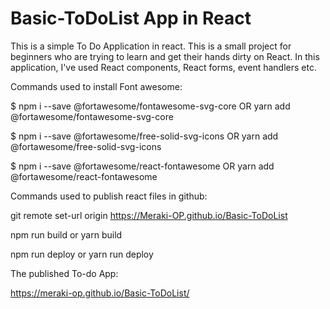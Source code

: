 # Basic-ToDoList App in React

This is a simple To Do Application in react. This is a small project for beginners who are trying to learn and get their hands dirty on React. In this application, I've used React components, React forms, event handlers etc.

Commands used to install Font awesome:

$ npm i --save @fortawesome/fontawesome-svg-core OR yarn add @fortawesome/fontawesome-svg-core

$ npm i --save @fortawesome/free-solid-svg-icons OR yarn add @fortawesome/free-solid-svg-icons

$ npm i --save @fortawesome/react-fontawesome OR yarn add @fortawesome/react-fontawesome

Commands used to publish react files in github:

git remote set-url origin https://Meraki-OP.github.io/Basic-ToDoList

npm run build or yarn build

npm run deploy or yarn run deploy

The published To-do App:

https://meraki-op.github.io/Basic-ToDoList/
